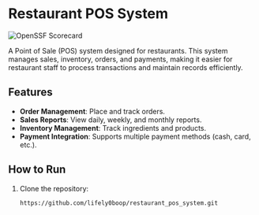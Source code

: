 # Restaurant POS System
![OpenSSF Scorecard](https://api.securityscorecards.dev/projects/github.com/lifely0boop/restaurant_pos_system/badge)



A Point of Sale (POS) system designed for restaurants. This system manages sales, inventory, orders, and payments, making it easier for restaurant staff to process transactions and maintain records efficiently.

## Features
- **Order Management**: Place and track orders.
- **Sales Reports**: View daily, weekly, and monthly reports.
- **Inventory Management**: Track ingredients and products.
- **Payment Integration**: Supports multiple payment methods (cash, card, etc.).

## How to Run
1. Clone the repository:
   ```bash
   https://github.com/lifely0boop/restaurant_pos_system.git
